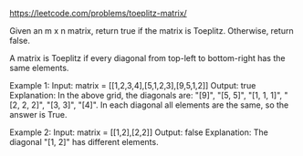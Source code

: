 https://leetcode.com/problems/toeplitz-matrix/     

Given an m x n matrix, return true if the matrix is Toeplitz. Otherwise, return false.

A matrix is Toeplitz if every diagonal from top-left to bottom-right has the same elements.

Example 1:
Input: matrix = [[1,2,3,4],[5,1,2,3],[9,5,1,2]]
Output: true
Explanation:
In the above grid, the diagonals are:
"[9]", "[5, 5]", "[1, 1, 1]", "[2, 2, 2]", "[3, 3]", "[4]".
In each diagonal all elements are the same, so the answer is True.

Example 2:
Input: matrix = [[1,2],[2,2]]
Output: false
Explanation:
The diagonal "[1, 2]" has different elements.
